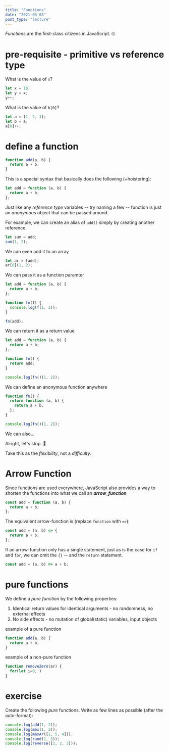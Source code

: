 ```yaml
---
title: "Functions"
date: "2021-03-03"
post_type: "lecture"
---
```


_Functions_ are the first-class citizens in JavaScript. 🙄

# pre-requisite - primitive vs reference type

What is the value of `x`?

```js
let x = 10;
let y = x;
y++;
```

What is the value of `b[0]`?

```js
let a = [1, 2, 3];
let b = a;
a[0]++;
```

# define a function

```js
function add(a, b) {
  return a + b;
}
```

This is a special syntax that basically does the following (+hoistering):

```js
let add = function (a, b) {
  return a + b;
};
```

Just like any _reference type_ variables -- try naming a few -- function is just an _anonymous_ object that can be passed around.

For example, we can create an alias of `add()` simply by creating another reference.

```js
let sum = add;
sum(1, 2);
```

We can even add it to an array

```js
let ar = [add];
ar[0](1, 2);
```

We can pass it as a function paramter

```js
let add = function (a, b) {
  return a + b;
};

function fn(f) {
  console.log(f(1, 2));
}

fn(add);
```

We can return it as a return value

```js
let add = function (a, b) {
  return a + b;
};

function fn() {
  return add;
}

console.log(fn()(1, 2));
```

We can define an anonymous function anywhere

```js
function fn() {
  return function (a, b) {
    return a + b;
  };
}

console.log(fn()(1, 2));
```

We can also...

Alright, let's stop. 🛑

Take this as the _flexibility_, not a _difficulty_.

# Arrow Function

Since functions are used everywhere, JavaScript also provides a way to shorten the functions into what we call an **_arrow_function_**

```js
const add = function (a, b) {
  return a + b;
};
```

The equivalent arrow-function is (replace `function` with `=>`):

```js
const add = (a, b) => {
  return a + b;
};
```

If an arrow-function only has a single statement, just as is the case for `if` and `for`, we can omit the `{}` -- and the `return` statement.

```js
const add = (a, b) => a + b;
```

# pure functions

We define a _pure function_ by the following properties:

1. Identical return values for identical arguments - no randomness, no external effects
1. No side effects - no mutation of global(static) variables, input objects

example of a pure function

```js
function add(a, b) {
  return a + b;
}
```

example of a non-pure function
```js
function removeZero(ar) {
  for(let i=0; )
}
```

# exercise

Create the following _pure_ functions. Write as few lines as possible (after the auto-format):

```js
console.log(add(1, 2));
console.log(max(1, 2));
console.log(maxAr([1, 5, 4]));
console.log(rand(1, 3));
console.log(reverse([1, 2, 3]));
```
